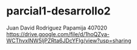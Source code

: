 # parcial1-desarrollo2

Juan David Rodriguez Papamija
407020
https://drive.google.com/file/d/1hoQZya-WCThvxlNW5ljPZRta6JDcYFIg/view?usp=sharing
